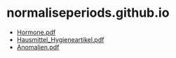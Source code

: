 # normaliseperiods.github.io
* [Hormone.pdf](Hormone.pdf)
* [Hausmittel_Hygieneartikel.pdf](Hausmittel_Hygieneartikel_NEU.pdf)
* [Anomalien.pdf](Anomalien.pdf)
